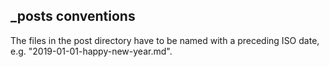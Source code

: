 ## _posts conventions

The files in the  post directory have to be named with a preceding ISO date, e.g. "2019-01-01-happy-new-year.md".